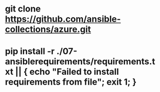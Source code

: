 # git clone https://github.com/ansible-collections/azure.git
# pip install -r ./07-ansiblerequirements/requirements.txt || { echo "Failed to install requirements from file"; exit 1; }
